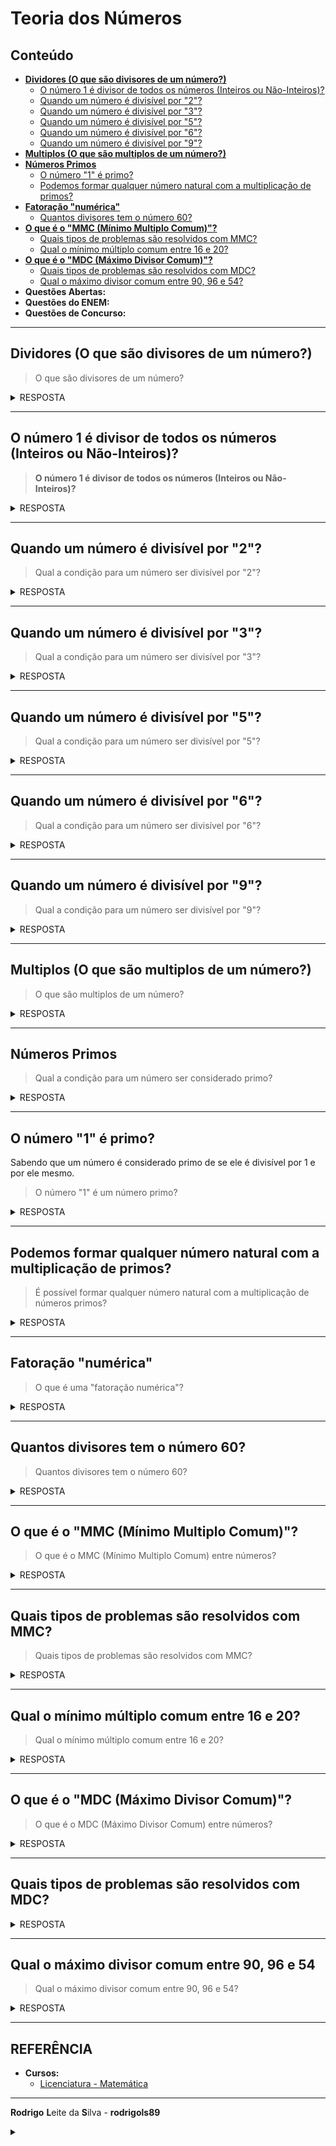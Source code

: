 # Teoria dos Números

## Conteúdo

 - [**Dividores (O que são divisores de um número?)**](#divisors)
   - [O número 1 é divisor de todos os números (Inteiros ou Não-Inteiros)?](#1-divisor)
   - [Quando um número é divisível por "2"?](#divisible-by-2)
   - [Quando um número é divisível por "3"?](#divisible-by-3)
   - [Quando um número é divisível por "5"?](#divisible-by-5)
   - [Quando um número é divisível por "6"?](#divisible-by-6)
   - [Quando um número é divisível por "9"?](#divisible-by-9)
 - [**Multiplos (O que são multiplos de um número?)**](#multiples)
 - [**Números Primos**](#prime-numbers)
   - [O número "1" é primo?](#prime-number-1)
   - [Podemos formar qualquer número natural com a multiplicação de primos?](#prime-multiplication)
 - [**Fatoração "numérica"**](#numerical-factorization)
   - [Quantos divisores tem o número 60?](#60-divisors-number)
 - [**O que é o "MMC (Mínimo Multiplo Comum)"?**](#mmc)
   - [Quais tipos de problemas são resolvidos com MMC?](#mmc-problems)
   - [Qual o mínimo múltiplo comum entre 16 e 20?](#mmc-16-20)
 - [**O que é o "MDC (Máximo Divisor Comum)"?**](#mcd)
   - [Quais tipos de problemas são resolvidos com MDC?](#mcd-problems)
   - [Qual o máximo divisor comum entre 90, 96 e 54?](#mcd-90-96-54)
 - **Questões Abertas:**
 - **Questões do ENEM:**
 - **Questões de Concurso:**
<!---
[WHITESPACE RULES]
- Same topic = "10" Whitespace character.
- Different topic = "100" Whitespace character.
--->



















































<!--- ( Dividores ) --->

---

<div id="divisors"></div>

## Dividores (O que são divisores de um número?)

> O que são divisores de um número?

<details>

<summary>RESPOSTA</summary>

<br/>

**📌 Definição formal:**  
Um número 𝑑 é divisor de 𝑛 se:

```bash
𝑛 ÷ 𝑑 tem resto 0 (ou seja, 𝑛 mod 𝑑 = 0)
```

**Exemplo 01:** Divisores de 12  

 - ✅ 12 ÷ 1 = 12 *(resto/mod 0)*
 - ✅ 12 ÷ 2 = 6 *(resto/mod 0)*
 - ✅ 12 ÷ 3 = 4 *(resto/mod 0)*
 - ✅ 12 ÷ 4 = 3 *(resto/mod 0)*
 - ✅ 12 ÷ 6 = 2 *(resto/mod 0)*
 - ✅ 12 ÷ 12 = 1 *(resto/mod 0)*

> **NOTE:**  
> Lembrando que esse processo *inicia dividindo por 1* e *termina dividindo por ele mesmo*.

Logo, os divisores de **12** são:

```bash
{1, 2, 3, 4, 6, 12}
```

</details>










---

<div id="1-divisor"></div>

## O número 1 é divisor de todos os números (Inteiros ou Não-Inteiros)?

> **O número 1 é divisor de todos os números (Inteiros ou Não-Inteiros)?**

<details>

<summary>RESPOSTA</summary>

<br/>

 - ❌ NÃO.
   - Se o número não for inteiro, o conceito de divisor não se aplica da mesma forma.
 - ✅ SIM.
   - Se o número for inteiro sim porque qualquer número dividido por 1 dá ele mesmo, sem deixar resto.

### 🧠 Pensamento-chave:

 - Divisores pertencem ao *"universo dos números inteiros"*.  
 - Se você usa números decimais, o conceito vira divisão comum (aritmética real), e não divisibilidade.

</details>










---

<div id="divisible-by-2"></div>

## Quando um número é divisível por "2"?

> Qual a condição para um número ser divisível por "2"?

<details>

<summary>RESPOSTA</summary>

<br/>

> Um número é divisível por "2" quando o último dígito (algarismo) é par (0, 2, 4, 6, 8):

Por exemplo:

 - 4**0** ÷ 2 = 20
 - 25**2** ÷ 2 = 126
 - 48**6** ÷ 2 = 243
 - 127**8** ÷ 2 = 639

</details>










---

<div id="divisible-by-3"></div>

## Quando um número é divisível por "3"?

> Qual a condição para um número ser divisível por "3"?

<details>

<summary>RESPOSTA</summary>

<br/>

> Um número é divisível por "3" quando a soma dos digitos (algarismos) é múltiplo de 3.

Por exemplo:

```bash
36 = 3 + 6 = 9 (múltiplo de 3 porque 3x3 = 9)
216 = 2 + 1 + 6 = 9 (múltiplo de 3 porque 3x3 = 9)
468 = 4 + 6 + 8 = 18 (múltiplo de 3 porque 3x6 = 18)
1278 = 1 + 2 + 7 + 8 = 18 (múltiplo de 3 porque 3x6 = 18)
```

</details>










---

<div id="divisible-by-5"></div>

## Quando um número é divisível por "5"?

> Qual a condição para um número ser divisível por "5"?

<details>

<summary>RESPOSTA</summary>

<br/>

> Um número é divisível por "5" quando o último digito (algarismo) é **0 ou (∨) 5**.

Por exemplo:

 - 2**5** ÷ 5 = 5
 - 62**5** ÷ 5 = 125
 - 30**0** ÷ 5 = 60
 - 48**0** ÷ 5 = 96

</details>










---

<div id="divisible-by-6"></div>

## Quando um número é divisível por "6"?

> Qual a condição para um número ser divisível por "6"?

<details>

<summary>RESPOSTA</summary>

<br/>

> Um número é divisível por "6" quando é divisível por **"2" e (∧) "3"** ao mesmo tempo.

Por exemplo:

```bash
1278 = 1 + 2 + 7 + 8 = 18 (múltiplo de 3 porque 3x6 = 18)
1278 = o último dígito é um número par.
1278 ÷ 6 = 213

156 = 1 + 5 + 6 = 12 (múltiplo de 3 porque 3x4 = 12)
156 = o último dígito é um número par.
156 ÷ 6 = 26

288 = 2 + 8 + 8 = 18 (múltiplo de 3 porque 3x6 = 18)
288 = o último dígito é um número par.
288 ÷ 6 = 48
```

</details>










---

<div id="divisible-by-9"></div>

## Quando um número é divisível por "9"?

> Qual a condição para um número ser divisível por "9"?

<details>

<summary>RESPOSTA</summary>

<br/>

> Um número é divisível por "9" quando a soma dos seus dígitos (algarismos) é múltiplo de 9.

Por exemplo:

```bash
216 = 2 + 1 + 6 = 9 (múltiplo de 3 porque 9x1 = 9)
4068 = 4 + 0 + 6 + 8 = 18 (múltiplo de 3 porque 9x2 = 18)
```

</details>




















































<!--- ( Multiplos ) --->

---

<div id="multiples"></div>

## Multiplos (O que são multiplos de um número?)

> O que são multiplos de um número?

<details>

<summary>RESPOSTA</summary>

<br/>

**📌 Definição formal:**  
Um número é múltiplo de outro quando ele é o resultado de uma multiplicação por esse número.

Por exemplo, para saber os múltiplos de 6, fazemos:

 - ✅ 6 × 0 = **0 (multiplo de 6)**
 - ✅ 6 × 1 = **6 (multiplo de 6)**
 - ✅ 6 × 2 = **12 (multiplo de 6)**
 - ✅ 6 × 3 = **18 (multiplo de 6)**
 - ✅ 6 × 4 = **24 (multiplo de 6)**
 - ✅ 6 × 5 = **30 (multiplo de 6)**
 - ✅ 6 × 6 = **36 (multiplo de 6)**
 - ✅ 6 × 7 = **42 (multiplo de 6)**
 - ✅ 6 × 8 = **48 (multiplo de 6)**
 - ✅ 6 × 9 = **54 (multiplo de 6)**
 - ✅ 6 × 10 = **60 (multiplo de 6)**

> **NOTE:**  
> Eles nunca terminam, porque podemos sempre multiplicar o 6 por números maiores.

</details>




































































<!--- ( Números Primos ) --->

---

<div id="prime-numbers"></div>

## Números Primos

> Qual a condição para um número ser considerado primo?

<details>

<summary>RESPOSTA</summary>

<br/>

> Para um número se considerado primo ele **só pode ser divisível por 1 e por ele mesmo**.

Por exemplo:

```bash
    2                 3                 5
   / \               / \               / \
  ÷   ÷             ÷   ÷             ÷   ÷
 /     \           /     \           /     \
1       2         1       3         1       5
|       |         |       |         |       |
2       1         3       1         5       1



    7                 11               13
   / \               /  \             /  \
  ÷   ÷             ÷    ÷           ÷    ÷
 /     \           /      \         /       \
1       7         1       11       1        13
|       |         |        |       |         |
7       1         11       1       13        1
```

</details>

---

<div id="prime-number-1"></div>

## O número "1" é primo?

Sabendo que um número é considerado primo de se ele é divisível por 1 e por ele mesmo.

> O número "1" é um número primo?

<details>

<summary>RESPOSTA</summary>

<br/>

#### 🧠 Regra-chave

Um número primo deve ter dois divisores **distintos**:

 - 1.
 - e ele mesmo.

Agora observe:

> O número 1 só tem um divisor, que é ele mesmo.

#### E por que essa definição é importante?

É uma questão de coerência matemática.  
Se o número 1 fosse considerado primo, quebraria várias regras e teoremas.

#### ✅ Exemplo: Teorema Fundamental da Aritmética

> Todo número inteiro maior que 1 pode ser escrito como produto de primos únicos (fatoração única).

Se o 1 fosse primo, por exemplo:

```bash
6 = 2 × 3
```

Mas também: 

```bash
6 = 1 × 2 × 3

ou

6 = 1 × 1 × 2 × 3, etc...
```

**🔁 Isso geraria infinitas fatorações diferentes!**  
😵‍💫 A matemática perderia a unicidade da fatoração.

#### 🧮 Então o número 1 é o quê?

> O número **1** é uma **“unidade”** — um número neutro da multiplicação.

Ele não é primo, nem composto, e tem papel especial:

```bash
1 × n = n
```

Ele não contribui para a estrutura de fatores primos.

#### ✅ Conclusão

 - O número 1 não é considerado primo porque não tem dois divisores distintos.
 - Além disso, chamá-lo de primo quebraria regras fundamentais da matemática, como a fatoração única.

</details>










---

<div id="prime-multiplication"></div>

## Podemos formar qualquer número natural com a multiplicação de primos?

> É possível formar qualquer número natural com a multiplicação de números primos?

<details>

<summary>RESPOSTA</summary>

<br/>

> Sim, nós podemos formar qualquer número natural com a multiplicação de números primos.

Por exemplo:

```bash
15 pode ser formado com a multiplicação dos seguintes números primos:
3 x 5 = 15

50 pode ser formado com a multiplicação dos seguintes números primos:
2 x 5 x 5 = 50
```

</details>




















































<!--- ( Fatoração "numérica" ) --->

---

<div id="numerical-factorization"></div>

## Fatoração "numérica"

> O que é uma "fatoração numérica"?

<details>

<summary>RESPOSTA</summary>

<br/>

Uma **Fatoração Numérica** é o processo de escrever um número como *produto (multiplicação)* de fatores menores, ou seja, quebrar algo em "peças multiplicativas".

Por exemplo:

```bash
36 = 2 × 2 × 3 × 3 = 2² × 3²
```

> **NOTE:**  
> Lembrando que essa fatoração é sempre utilizando números primos.

Por exemplo, vamos decompor o número **60** em fatores primos, com a famosa *"chave de fatoração"*:

```bash
60 | 2
30 | 2
15 | 3
 5 | 5
 1
```

Ou seja, 60 também pode ser escrito como:

```bash
60 = 2 × 2 × 3 × 5
60 = 2² × 3¹ × 5¹
```

</details>










---

<div id="60-divisors-number"></div>

## Quantos divisores tem o número 60?

> Quantos divisores tem o número 60?

<details>

<summary>RESPOSTA</summary>

<br/>

![img](images/60-divisors-number.jpeg)  

</details>




















































<!--- ( MMC ) --->

---

<div id="mmc"></div>

## O que é o "MMC (Mínimo Multiplo Comum)"?

> O que é o MMC (Mínimo Multiplo Comum) entre números?

<details>

<summary>RESPOSTA</summary>

<br/>

> O MMC de dois ou mais números é o menor número (excluindo o zero) que é múltiplo comum de todos eles ao mesmo tempo.

Por exemplo:

 - **Múltiplos de 4:**
   - 4, 8, 12, 16, **20**, 24, ...
 - **Múltiplos de 5:**
   - 5, 10, 15, **20**, 25, 30, ...

Aqui o nesse exemplo o *mínimo (menor) múltiplo comum* entre **4** e **5** é o número **20**.

</details>










---

<div id="mmc-problems"></div>

## Quais tipos de problemas são resolvidos com MMC?

> Quais tipos de problemas são resolvidos com MMC?

<details>

<summary>RESPOSTA</summary>

<br/>

> Use MMC quando tiver problemas de *encontro (sincronização)*.

Por exemplo:

 - **DOIS SEMÁFOROS:**
   - Um semáforo pisca a cada 15 segundos, e o outro a cada 20 segundos.
   - Pergunta: Depois de quanto tempo eles vão piscar juntos novamente?
   - → MMC(15, 20) = **60 segundos**
 - **ALUNOS PULANDO CORDA:**
   - Ana pula a cada 6 segundos e João a cada 8.
   - Pergunta: Quando pularão juntos pela primeira vez?
   - → MMC(6, 8) = **24 segundos**
 - **TORNEIRAS GOTEJANDO:**
   - Três torneiras gotejam a cada 9, 12 e 15 minutos.
   - Pergunta: Qual o intervalo para todas gotejarem juntas?
   - → MMC(9, 12, 15) = **180 minutos**

> **NOTE:**  
> Outro caso comum de utilização de MMC é quando temos frações com denominadores diferentes.

Por exemplo:

\( \frac{1}{3} + \frac{1}{4} \)

No exemplo acima nós precisamos encontrar o MMC entre 3 e 4 e igualar os denominadores.

```bash
MMC(3, 4) = 12
```

\( \frac{1}{12} + \frac{1}{12} \)

</details>










---

<div id="mmc-16-20"></div>

## Qual o mínimo múltiplo comum entre 16 e 20?

> Qual o mínimo múltiplo comum entre 16 e 20?

<details>

<summary>RESPOSTA</summary>

![img](images/mmc-16-20.jpeg)  

</details>




















































<!--- ( MDC ) --->

---

<div id="mcd"></div>

## O que é o "MDC (Máximo Divisor Comum)"?

> O que é o MDC (Máximo Divisor Comum) entre números?

<details>

<summary>RESPOSTA</summary>

<br/>

> O MDC entre dois ou mais números é o maior número inteiro positivo que divide todos eles ao mesmo tempo, ou seja, o maior divisor comum.

Por exemplo:

 - **Divisores de 12:**
   - 1, 2, 3, 4, **6**, 12
 - **Divisores de 18:**
   - 1, 2, 3, **6**, 9, 18

Aqui o nesse exemplo o *máximo divisor comum* entre **12** e **18** é o número **6**.

</details>










---

<div id="mcd-problems"></div>

## Quais tipos de problemas são resolvidos com MDC?

<details>

<summary>RESPOSTA</summary>

<br/>

> Use MDC quando quiser **dividir algo em partes iguais (sem sobras)**.

Por exemplo:

 - **DIVISÃO DE BOMBONS:**
   - Temos 24 bombons de morango e 36 de chocolate.
   - Pergunta: Qual o maior número de pacotes idênticos que podemos montar, sem sobras?
   - ✔️ MDC(24, 36) = 12 pacotes.
   - Cada pacote terá:
     - 24 ÷ 12 = 2 bombons de morango.
     - 36 ÷ 12 = 3 bombons de chocolate.
 - **DIVISÃO DE CAIXAS COM PEÇAS:**
   - Temos 40 parafusos e 60 porcas.
   - Pergunta: Qual o maior número de caixas idênticas que podemos montar?
   - ✔️ MDC(40, 60) = 20 caixas.
   - Cada caixa terá:
     - 40 ÷ 20 = 2 parafusos.
     - 60 ÷ 20 = 3 porcas.
 - **FORMAR TIMES:**
   - Uma escola tem 50 meninas e 65 meninos para um torneio.
   - Pergunta: Qual o maior número de times mistos idênticos que podem ser formados sem sobrar alunos?
   - ✔️ MDC(50, 65) = 5 times.
   - Cada time terá:
     - 50 ÷ 5 = 10 meninas.
     - 65 ÷ 5 = 13 meninos.
 - **KITS ESCOLARES:**
   - Temos 48 lápis e 36 canetas.
   - Pergunta: Quantos kits iguais podemos montar com todos os materiais, sem sobras?
   - ✔️ MDC(48, 36) = 12 kits.
   - Cada kit terá:
     - 48 ÷ 12 = 4 lápis.
     - 36 ÷ 12 = 3 canetas.

> **NOTE:**  
> Outro caso comum de utilização de MDC é quando temos que reduzir (simplificar) uma fração em sua forma mais simples.

Por exemplo:

\( \frac{18}{24} \)

```bash
MDC(18, 24) = 6
```

Aplicando o MDC de **18** e **24**, que é **6**, nós temos que podemos reduzir (simplificar) a fração para:

\( \frac{18 \div 6}{24 \div 6} = \frac{3}{4} \)

</details>










---

<div id="mmc-90-96-54"></div>

## Qual o máximo divisor comum entre 90, 96 e 54

> Qual o máximo divisor comum entre 90, 96 e 54?

<details>

<summary>RESPOSTA</summary>

<br/>

![img](images/mdc-90-96-54.jpeg)  

</details>




















































<!--- ( REFERÊNCIA ) --->

---

<div id="ref"></div>

## REFERÊNCIA

 - **Cursos:**
   - [Licenciatura - Matemática](https://www.faculdadeunica.com.br/graduacao/ead/matematica-3080)

---

**Rodrigo** **L**eite da **S**ilva - **rodrigols89**

<details>

<summary></summary>

<br/>

RESPOSTA

```bash

```

![img](images/)  

</details>
